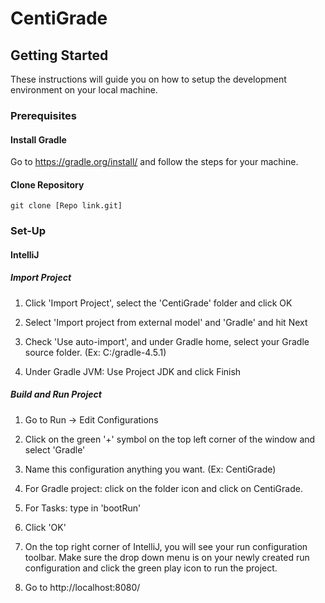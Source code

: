 # CentiGrade

## Getting Started

These instructions will guide you on how to setup the development environment on your local machine.

### Prerequisites

#### Install Gradle

Go to https://gradle.org/install/ and follow the steps for your machine.

#### Clone Repository
```git clone [Repo link.git]```

### Set-Up

#### IntelliJ

##### Import Project

1. Click 'Import Project', select the 'CentiGrade' folder and click OK

2. Select 'Import project from external model' and 'Gradle' and hit Next

3. Check 'Use auto-import', and under Gradle home, select your Gradle source folder. (Ex: C:/gradle-4.5.1)

4. Under Gradle JVM: Use Project JDK and click Finish

##### Build and Run Project

1. Go to Run -> Edit Configurations

2. Click on the green '+' symbol on the top left corner of the window and select 'Gradle'

3. Name this configuration anything you want. (Ex: CentiGrade)

4. For Gradle project: click on the folder icon and click on CentiGrade.

5. For Tasks: type in 'bootRun'

6. Click 'OK'

7. On the top right corner of IntelliJ, you will see your run configuration toolbar. Make sure the drop down menu is on your newly created run configuration and click the green play icon to run the project.

8. Go to http://localhost:8080/